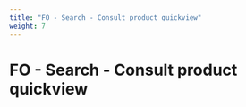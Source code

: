 ```yaml
---
title: "FO - Search - Consult product quickview"
weight: 7
---
```


# FO - Search - Consult product quickview
